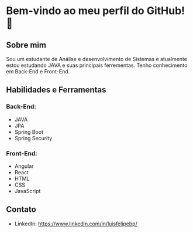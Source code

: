 # Bem-vindo ao meu perfil do GitHub! 👋

## Sobre mim
Sou um estudante de Análise e desenvolvimento de Sistemas e atualmente estou estudando JAVA e suas principais ferrementas. Tenho conhecimento em Back-End e Front-End.

## Habilidades e Ferramentas
### Back-End:
- JAVA
- JPA
- Spring Boot
- Spring Security

### Front-End:
- Angular
- React
- HTML
- CSS
- JavaScript

## Contato
- LinkedIn: https://www.linkedin.com/in/luisfelipebp/


